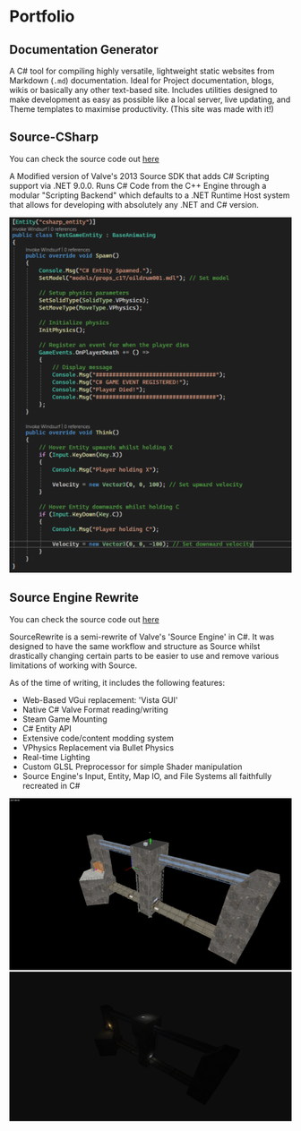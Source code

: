 # Portfolio

## Documentation Generator
A C# tool for compiling highly versatile, lightweight static websites from Markdown (`.md`) documentation. Ideal for Project documentation, blogs, wikis or basically any other text-based site. Includes utilities designed to make development as easy as possible like a local server, live updating, and Theme templates to maximise productivity. (This site was made with it!)

## Source-CSharp
You can check the source code out [here](https://github.com/Tweety-Lab/source-csharp)

A Modified version of Valve's 2013 Source SDK that adds C# Scripting support via .NET 9.0.0. Runs C# Code from the C++ Engine through a modular "Scripting Backend" which defaults to a .NET Runtime Host system that allows for developing with absolutely any .NET and C# version.

![C# Source Entity](about/source-cs.png)

## Source Engine Rewrite
You can check the source code out [here](https://github.com/Tweety-Lab/SourceRewrite)

SourceRewrite is a semi-rewrite of Valve's 'Source Engine' in C#. It was designed to have the same workflow and structure as Source whilst drastically changing certain parts to be easier to use and remove various limitations of working with Source.

As of the time of writing, it includes the following features:
- Web-Based VGui replacement: 'Vista GUI'
- Native C# Valve Format reading/writing
- Steam Game Mounting
- C# Entity API
- Extensive code/content modding system
- VPhysics Replacement via Bullet Physics
- Real-time Lighting
- Custom GLSL Preprocessor for simple Shader manipulation
- Source Engine's Input, Entity, Map IO, and File Systems all faithfully recreated in C#

![VMF Rendered in Hammer](about/hammer-map.png)
![VMF Rendered in SourceRewrite](about/vmf-render-map.png)